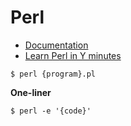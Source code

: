 # Perl

- [Documentation](https://perldoc.perl.org/)
- [Learn Perl in Y minutes](https://learnxinyminutes.com/docs/perl/)

```
$ perl {program}.pl
```

**One-liner**
```
$ perl -e '{code}'
```
